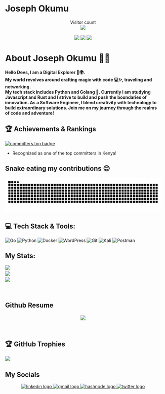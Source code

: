 # Joseph Okumu


<p align="center"> 
  Visitor count<br>
  <img src="https://profile-counter.glitch.me/orbitturner/count.svg" />
</p>

<p align="center">
<a href="https://github.com/josephokumu/orbitnextframework/archive/ONF_V1.0.1.zip"><img src="https://img.shields.io/badge/RISING-FROM%20THE%20VIBRANT-green?style=for-the-badge&logo=love&logoColor=GREEN"></a>
<a href="https://github.com/josephokumu/orbitnextframework/issues/new/choose"><img src="https://img.shields.io/badge/LAND%20OF%20-KENYA-ffc300?style=for-the-badge"></a>
<a href="https://github.com/josephokumu/orbitnextframework/issues/new/choose"><img src="https://img.shields.io/badge/IN%20THE-HEART%20OF%20AFRICA-crimson?style=for-the-badge"></a>
</p>


<h1 align="left"> About Joseph Okumu 🙋‍♂️ </h1>
<p  align="left">
<strong>Hello Devs, I am a Digital Explorer 🚀🌍. <br>
My world revolves around crafting magic with code 💻✨, traveling and networking.
<br>My tech stack includes Python and Golang 🐹. Currently I am studying Javascript and Rust and I strive to build and push the boundaries of innovation. As a Software Engineer, I blend creativity with technology to build extraordinary solutions. Join me on my journey through the realms of code and adventure!</strong>
</p>


## 🏆 Achievements & Rankings

[![committers.top badge](https://user-badge.committers.top/kenya/JosephOkumu.svg)](https://user-badge.committers.top/kenya/JosephOkumu)

- Recognized as one of the top committers in Kenya!


## Snake eating my contributions 😊
<picture>
  <source media="(prefers-color-scheme: dark)" srcset="https://raw.githubusercontent.com/JosephOkumu/JosephOkumu/output/github-contribution-grid-snake-dark.svg">
  <source media="(prefers-color-scheme: light)" srcset="https://raw.githubusercontent.com/JosephOkumu/JosephOkumu/output/github-contribution-grid-snake.svg">
  <img alt="github contribution grid snake animation" src="https://raw.githubusercontent.com/JosephOkumu/JosephOkumu/output/github-contribution-grid-snake.svg">
</picture>


## 💻 Tech Stack & Tools:
![Go](https://img.shields.io/badge/go-%2300ADD8.svg?style=for-the-badge&logo=go&logoColor=white) ![Python](https://img.shields.io/badge/python-3670A0?style=for-the-badge&logo=python&logoColor=ffdd54) ![Docker](https://img.shields.io/badge/Docker-%230db7ed.svg?style=for-the-badge&logo=Docker&logoColor=%230db7ed&color=black)
 ![WordPress](https://img.shields.io/badge/WordPress-%23117AC9.svg?style=for-the-badge&logo=WordPress&logoColor=white) ![Git](https://img.shields.io/badge/Git-%23f1502f.svg?style=for-the-badge&logo=git&logoColor=orange&color=black&labelColor=black) ![Kali](https://img.shields.io/badge/Kali-%23111d5f.svg?style=for-the-badge&logo=kali-linux&logoColor=white) ![Postman](https://img.shields.io/badge/Postman-%23ff6c37.svg?style=for-the-badge&logo=postman&logoColor=white)






## My Stats:
![](https://github-readme-stats.vercel.app/api?username=JosephOKumu&theme=cobalt&hide_border=false&include_all_commits=true&count_private=true)<br/>
![](https://github-readme-streak-stats.herokuapp.com/?user=JosephOKumu&theme=cobalt&hide_border=false)<br/>
![](https://github-readme-stats.vercel.app/api/top-langs/?username=JosephOKumu&theme=cobalt&hide_border=false&include_all_commits=true&count_private=true&layout=compact)


<br>
<h2 align="left">Github Resume</h2>
<div align="center">

<a href="https://github.com/JosephOkumu">
  <img align="center" src="https://github-readme-activity-graph.vercel.app/graph?username=JosephOkumu&theme=cobalt" />
</a>

</div>

<br/>
<br/>

## 🏆 GitHub Trophies
![](https://github-profile-trophy.vercel.app/?username=JosephOKumu&theme=radical&no-frame=false&no-bg=true&margin-w=4)

## My Socials

<div align="center">
  <a href="https://www.linkedin.com/in/JosephOKumu">
    <img src="https://img.shields.io/static/v1?message=LinkedIn&logo=linkedin&label=&color=0077B5&logoColor=white&labelColor=&style=for-the-badge" height="25" alt="linkedin logo"  />
  </a>
  <a href="mailto:jokumu25@gmail.com">
    <img src="https://img.shields.io/static/v1?message=Gmail&logo=gmail&label=&color=FF0000&logoColor=white&labelColor=&style=for-the-badge" height="25" alt="gmail logo"  />
  </a>
   <a href="https://jokumu.hashnode.dev/">
    <img src="https://img.shields.io/static/v1?message=Hashnode&logo=hashnode&label=&color=2962FF&logoColor=white&labelColor=&style=for-the-badge" height="25" alt="hashnode logo"  />
  </a>
  <a href="https://twitter.com/jaykush_0">
    <img src="https://img.shields.io/static/v1?message=Twitter&logo=twitter&label=&color=1DA1F2&logoColor=white&labelColor=&style=for-the-badge" height="25" alt="twitter logo"  />
  </a>
</div>




